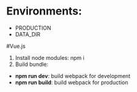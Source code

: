 # Environments:

- PRODUCTION
- DATA_DIR

#Vue.js

1. Install node modules: npm i
2. Build bundle:
 - **npm run dev**: build webpack for development
 - **npm run build**: build webpack for production